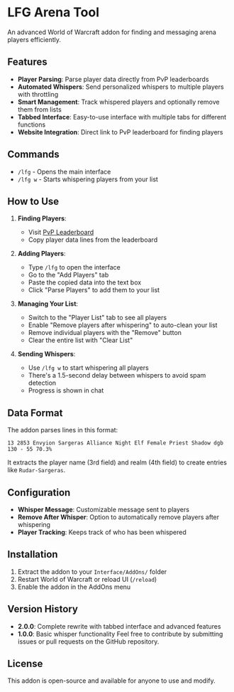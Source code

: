 # LFG Arena Tool

An advanced World of Warcraft addon for finding and messaging arena players efficiently.

## Features

- **Player Parsing**: Parse player data directly from PvP leaderboards
- **Automated Whispers**: Send personalized whispers to multiple players with throttling
- **Smart Management**: Track whispered players and optionally remove them from lists
- **Tabbed Interface**: Easy-to-use interface with multiple tabs for different functions
- **Website Integration**: Direct link to PvP leaderboard for finding players

## Commands

- `/lfg` - Opens the main interface
- `/lfg w` - Starts whispering players from your list

## How to Use

1. **Finding Players**:
   - Visit [PvP Leaderboard](https://www.pvpleaderboard.com/leaderboards/filter?leaderboard=3v3&region=US)
   - Copy player data lines from the leaderboard

2. **Adding Players**:
   - Type `/lfg` to open the interface
   - Go to the "Add Players" tab
   - Paste the copied data into the text box
   - Click "Parse Players" to add them to your list

3. **Managing Your List**:
   - Switch to the "Player List" tab to see all players
   - Enable "Remove players after whispering" to auto-clean your list
   - Remove individual players with the "Remove" button
   - Clear the entire list with "Clear List"

4. **Sending Whispers**:
   - Use `/lfg w` to start whispering all players
   - There's a 1.5-second delay between whispers to avoid spam detection
   - Progress is shown in chat

## Data Format

The addon parses lines in this format:
```
13 2853 Envyion Sargeras Alliance Night Elf Female Priest Shadow dgb 130 - 55 70.3%
```

It extracts the player name (3rd field) and realm (4th field) to create entries like `Rudar-Sargeras`.

## Configuration

- **Whisper Message**: Customizable message sent to players
- **Remove After Whisper**: Option to automatically remove players after whispering
- **Player Tracking**: Keeps track of who has been whispered

## Installation

1. Extract the addon to your `Interface/AddOns/` folder
2. Restart World of Warcraft or reload UI (`/reload`)
3. Enable the addon in the AddOns menu

## Version History

- **2.0.0**: Complete rewrite with tabbed interface and advanced features
- **1.0.0**: Basic whisper functionality
Feel free to contribute by submitting issues or pull requests on the GitHub repository.

## License
This addon is open-source and available for anyone to use and modify.